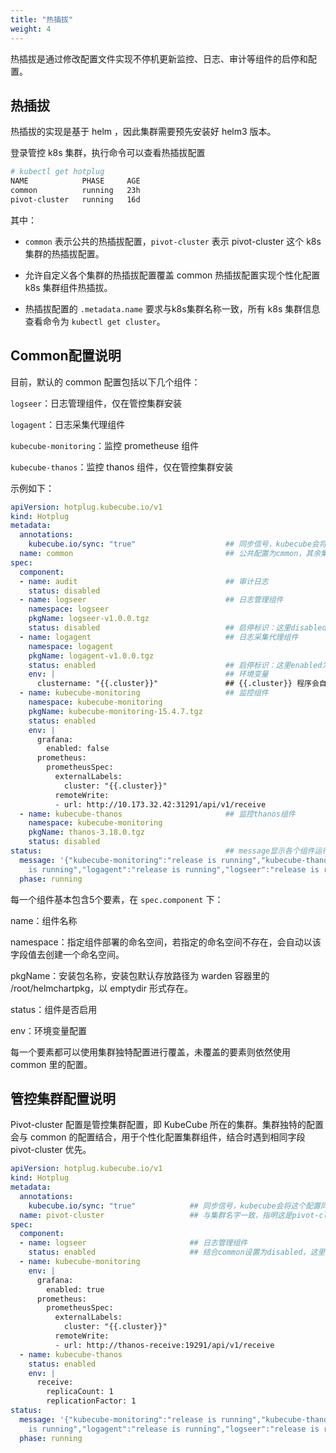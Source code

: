 ```yaml
---
title: "热插拔"
weight: 4
---
```


热插拔是通过修改配置文件实现不停机更新监控、日志、审计等组件的启停和配置。

## 热插拔

热插拔的实现是基于 helm ，因此集群需要预先安装好 helm3 版本。

登录管控 k8s 集群，执行命令可以查看热插拔配置

```bash
# kubectl get hotplug
NAME            PHASE     AGE
common          running   23h
pivot-cluster   running   16d
```

其中：

-  `common` 表示公共的热插拔配置，`pivot-cluster` 表示 pivot-cluster 这个 k8s 集群的热插拔配置。

- 允许自定义各个集群的热插拔配置覆盖 common 热插拔配置实现个性化配置 k8s 集群组件热插拔。

- 热插拔配置的 `.metadata.name` 要求与k8s集群名称一致，所有 k8s 集群信息查看命令为 `kubectl get cluster`。

## Common配置说明

目前，默认的 common 配置包括以下几个组件：

`logseer`：日志管理组件，仅在管控集群安装

`logagent`：日志采集代理组件

`kubecube-monitoring`：监控 prometheuse 组件

`kubecube-thanos`：监控 thanos 组件，仅在管控集群安装

示例如下：

```yaml
apiVersion: hotplug.kubecube.io/v1
kind: Hotplug
metadata:
  annotations:
    kubecube.io/sync: "true"					## 同步信号，kubecube会将这个配置同步到各个集群
  name: common                                  ## 公共配置为cmmon，其余集群特殊配置为集群名字
spec:
  component:
  - name: audit                                 ## 审计日志
    status: disabled
  - name: logseer                               ## 日志管理组件
    namespace: logseer
    pkgName: logseer-v1.0.0.tgz
    status: disabled                            ## 启停标识：这里disabled为禁用
  - name: logagent                              ## 日志采集代理组件
    namespace: logagent
    pkgName: logagent-v1.0.0.tgz
    status: enabled                             ## 启停标识：这里enabled为启用
    env: |                                      ## 环境变量
      clustername: "{{.cluster}}"               ## {{.cluster}} 程序会自动注入集群名字替换
  - name: kubecube-monitoring                   ## 监控组件
    namespace: kubecube-monitoring
    pkgName: kubecube-monitoring-15.4.7.tgz
    status: enabled
    env: |
      grafana:
        enabled: false
      prometheus:
        prometheusSpec:
          externalLabels:
            cluster: "{{.cluster}}"
          remoteWrite:
          - url: http://10.173.32.42:31291/api/v1/receive
  - name: kubecube-thanos                       ## 监控thanos组件
    namespace: kubecube-monitoring
    pkgName: thanos-3.18.0.tgz
    status: disabled
status:                                         ## message显示各个组件运行状态，phase显示总体运行状态
  message: '{"kubecube-monitoring":"release is running","kubecube-thanos":"release    
    is running","logagent":"release is running","logseer":"release is running"}'
  phase: running

```

每一个组件基本包含5个要素，在 `spec.component` 下：

name：组件名称

namespace：指定组件部署的命名空间，若指定的命名空间不存在，会自动以该字段值去创建一个命名空间。

pkgName：安装包名称，安装包默认存放路径为 warden 容器里的 /root/helmchartpkg，以 emptydir 形式存在。

status：组件是否启用

env：环境变量配置

每一个要素都可以使用集群独特配置进行覆盖，未覆盖的要素则依然使用 common 里的配置。

## 管控集群配置说明

Pivot-cluster 配置是管控集群配置，即 KubeCube 所在的集群。集群独特的配置会与 common 的配置结合，用于个性化配置集群组件，结合时遇到相同字段pivot-cluster 优先。

```yaml
apiVersion: hotplug.kubecube.io/v1
kind: Hotplug
metadata:
  annotations:
    kubecube.io/sync: "true"            ## 同步信号，kubecube会将这个配置同步到其他集群
  name: pivot-cluster                   ## 与集群名字一致，指明这是pivot-cluster这个集群的热插拔配置
spec:
  component:
  - name: logseer                       ## 日志管理组件
    status: enabled                     ## 结合common设置为disabled，这里设置为enabled，标识其余集群不启用，pivot-cluster集群启用
  - name: kubecube-monitoring
    env: |
      grafana:
        enabled: true
      prometheus:
        prometheusSpec:
          externalLabels:
            cluster: "{{.cluster}}"
          remoteWrite:
          - url: http://thanos-receive:19291/api/v1/receive
  - name: kubecube-thanos
    status: enabled
    env: |
      receive:
        replicaCount: 1
        replicationFactor: 1
status:
  message: '{"kubecube-monitoring":"release is running","kubecube-thanos":"release
    is running","logagent":"release is running","logseer":"release is running"}'
  phase: running

```

